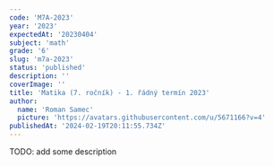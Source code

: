 ```yaml
---
code: 'M7A-2023'
year: '2023'
expectedAt: '20230404'
subject: 'math'
grade: '6'
slug: 'm7a-2023'
status: 'published'
description: ''
coverImage: ''
title: 'Matika (7. ročník) - 1. řádný termín 2023'
author:
  name: 'Roman Samec'
  picture: 'https://avatars.githubusercontent.com/u/5671166?v=4'
publishedAt: '2024-02-19T20:11:55.734Z'
---
```


TODO: add some description